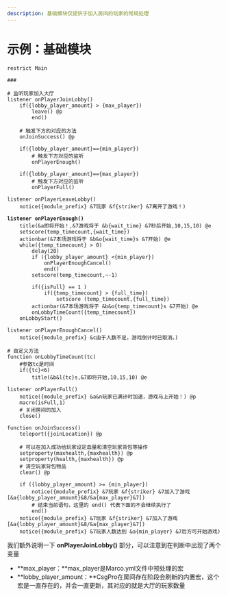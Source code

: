 ```yaml
---
description: 基础模块仅提供于加入房间的玩家的常规处理
---
```


# 示例：基础模块

<pre><code>restrict Main

###

# 监听玩家加入大厅
listener onPlayerJoinLobby()
    if({lobby_player_amount} > {max_player})
        leave() @p
        end()
    
    # 触发下方的对应的方法
    onJoinSuccess() @p

    if({lobby_player_amount}=={min_player})
        # 触发下方对应的监听
        onPlayerEnough()
    
    if({lobby_player_amount}=={max_player})
        # 触发下方对应的监听
        onPlayerFull()
        
listener onPlayerLeaveLobby()
    notice({module_prefix} &#x26;7玩家 &#x26;f{striker} &#x26;7离开了游戏！)
    
<strong>listener onPlayerEnough()
</strong>    title(&#x26;a即将开始！,&#x26;7游戏将于 &#x26;b{wait_time} &#x26;7秒后开始,10,15,10) @e
    setscore(temp_timecount,{wait_time})
    actionbar(&#x26;7本场游戏将于 &#x26;b&#x26;o{wait_time}s &#x26;7开始) @e
    while({temp_timecount} > 0)
        delay(20)
        if ({lobby_player_amount} &#x3C;{min_player})
            onPlayerEnoughCancel()
            end()
        setscore(temp_timecount,~-1)
        
        if({isFull} == 1 )
            if({temp_timecount} > {full_time})
                setscore (temp_timecount,{full_time})
        actionbar(&#x26;7本场游戏将于 &#x26;b&#x26;o{temp_timecount}s &#x26;7开始) @e
        onLobbyTimeCount({temp_timecount})
    onLobbyStart()

listener onPlayerEnoughCancel()
    notice({module_prefix} &#x26;c由于人数不足，游戏倒计时已取消。)

# 自定义方法
function onLobbyTimeCount(tc)
    #参数tc是时间
    if({tc}&#x3C;6)
        title(&#x26;b&#x26;l{tc}s,&#x26;7即将开始,10,15,10) @e

listener onPlayerFull()
    notice({module_prefix} &#x26;a&#x26;n玩家已满计时加速，游戏马上开始！) @p
    macro(isFull,1)
    # 关闭房间的加入
    close()

function onJoinSuccess()
    teleport({joinLocation}) @p
    
    # 可以在加入成功给玩家设定血量和清空玩家背包等操作
    setproperty(maxhealth,{maxhealth}) @p
    setproperty(health,{maxhealth}) @p
    # 清空玩家背包物品
    clear() @p

    if ({lobby_player_amount} >= {min_player})
        notice({module_prefix} &#x26;7玩家 &#x26;f{striker} &#x26;7加入了游戏 [&#x26;a{lobby_player_amount}&#x26;8/&#x26;a{max_player}&#x26;7])
        # 结束当前语句，这里的 end() 代表下面的不会继续执行了
        end()
    notice({module_prefix} &#x26;7玩家 &#x26;f{striker} &#x26;7加入了游戏 [&#x26;a{lobby_player_amount}&#x26;8/&#x26;a{max_player}&#x26;7])
    notice({module_prefix} &#x26;7玩家人数达到 &#x26;a{min_player} &#x26;7后方可开始游戏)
</code></pre>

我们额外说明一下 **onPlayerJoinLobby()** 部分，可以注意到在判断中出现了两个变量

* **max\_player：**max\_player是Marco.yml文件中预处理的宏
* **lobby\_player\_amount：**CsgPro在房间存在阶段会刷新的内置宏，这个宏是一直存在的，并会一直更新，其对应的就是大厅的玩家数量

